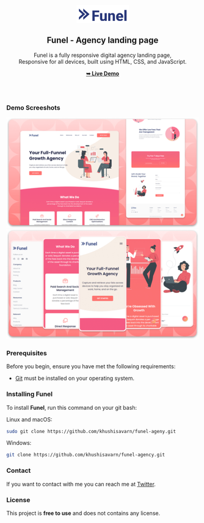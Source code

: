 <div align="center">
 

  <br />
  <br />
  
  <img src="./readme-images/project-logo.png" />

  <h2 align="center">Funel - Agency landing page</h2>

  Funel is a fully responsive digital agency landing page, <br />Responsive for all devices, built using HTML, CSS, and JavaScript.

  <a href="https://khushisavarn.github.io/funel-agency/"><strong>➥ Live Demo</strong></a>

</div>

<br />
<br />

### Demo Screeshots

![Funel Desktop Demo](./readme-images/desktop.png "Desktop Demo")
![Funel Mobile Demo](./readme-images/mobile.png "Mobile Demo")

### Prerequisites

Before you begin, ensure you have met the following requirements:

* [Git](https://git-scm.com/downloads "Download Git") must be installed on your operating system.

### Installing Funel

To install **Funel**, run this command on your git bash:

Linux and macOS:

```bash
sudo git clone https://github.com/khushisavarn/funel-ageny.git
```

Windows:

```bash
git clone https://github.com/khushisavarn/funel-agency.git
```

### Contact

If you want to contact with me you can reach me at [Twitter](https://www.twitter.com/khushisavarn).

### License

This project is **free to use** and does not contains any license.
